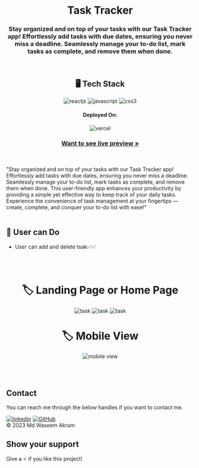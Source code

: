 <h1 align="center">Task Tracker</h1>
<h3 align="center">Stay organized and on top of your tasks with our Task Tracker app! Effortlessly add tasks with due dates, ensuring you never miss a deadline. Seamlessly manage your to-do list, mark tasks as complete, and remove them when done.</h3>
<br />
<h2 align="center">🖥️ Tech Stack</h2>
<p align="center">
<!--    <img src="https://img.shields.io/badge/Next.js-black?style=for-the-badge&logo=nextdotjs&logoColor=white" alt="next" /> -->
    <img src="https://img.shields.io/badge/React-20232A?style=for-the-badge&logo=react&logoColor=61DAFB" alt="reactjs" />
    <img src="https://img.shields.io/badge/JavaScript-323330?style=for-the-badge&logo=javascript&logoColor=F7DF1E" alt="javascript" />
<!--     <img src="https://img.shields.io/badge/React_Router-CA4245?style=for-the-badge&logo=react-router&logoColor=teal"   alt="react-router" /> -->
    <img src = "https://img.shields.io/badge/css3-%231572B6.svg?style=for-the-badge&logo=css3&logoColor=white" alt="css3">
<!--   <img src="https://img.shields.io/badge/Rest_API-02303A?style=for-the-badge&logo=react-router&logoColor=white" alt="restAPI" /> -->
<!--   <img src="https://img.shields.io/badge/Json%20Web%20Token-339933?style=for-the-badge&logo=jsonwebtoken&logoColor=white" alt="Jwt"/> -->
<!--   <img src="https://img.shields.io/badge/HTML5-E34F26?style=for-the-badge&logo=html5&logoColor=white" alt="html5" /> -->
<!--   <img src="https://img.shields.io/badge/Bcrypt-8A2BE2?style=for-the-badge&logo=bcrypt&logoColor=white" alt="bcrypt"/> -->
<!--    <img src="https://img.shields.io/badge/Mongoose-02303A?style=for-the-badge&logo=mongoose&logoColor=white&color=red" alt="mongoose"/> -->
</p>
<h4 align="center">Deployed On:</h4>
<p align="center">  
  <img src="https://img.shields.io/badge/Vercel-00C7B7?style=for-the-badge&logo=vercel&logoColor=white" alt="vercel" />
</p>
<h3 align="center"><a href="https://task-tracker-waseem49.vercel.app/" target="_blank"><strong>Want to see live preview »</strong></a></h3>
<br />
<br />
"Stay organized and on top of your tasks with our Task Tracker app! Effortlessly add tasks with due dates, ensuring you never miss a deadline. Seamlessly manage your to-do list, mark tasks as complete, and remove them when done. This user-friendly app enhances your productivity by providing a simple yet effective way to keep track of your daily tasks. Experience the convenience of task management at your fingertips — create, complete, and conquer your to-do list with ease!"
<br />
<br />

## 🚀 User can Do
- User can add and delete tsak✅✅
<br />
<br />
<h1 align="center"> 🏷️ Landing Page or Home Page </h1>
<p display="flex" align="center">
<img src="https://github.com/Waseem49/Task_Tracker/assets/111652485/f42db43f-786a-4b2d-bb37-06093354ec33" width="auto" alt="task"/>
<img src="https://github.com/Waseem49/Task_Tracker/assets/111652485/b516f474-ce1d-4033-8a44-9dc86cdfd229" width="auto" alt="task"/>
<img src="https://github.com/Waseem49/Task_Tracker/assets/111652485/cb65685a-b6ae-406c-bc2a-694281b29965" width="auto" alt="task"/>
<br />
<h1 align="center"> 🏷️ Mobile View</h1>
<p display="flex" align="center">
<img src="https://github.com/Waseem49/Task_Tracker/assets/111652485/5a565ff5-63b5-4750-8d0f-0deecb5b5c5d" width="auto" alt="mobile view"/>
<p />
<br />
<br />
<h2 >Contact</h2>   
You can reach me through the below handles if you want to contact me. 
<br />
   
[![linkedin](https://img.shields.io/badge/Md_Waseem_Akram-0077B5?style=for-the-badge&logo=linkedin&logoColor=white)](https://www.linkedin.com/in/waseem49/)
[![GitHub](https://img.shields.io/badge/Md_Waseem_Akram-20232A?style=for-the-badge&logo=Github&logoColor=white)](https://github.com/Waseem49)
<br />
© 2023 Md Waseem Akram

## Show your support
Give a ⭐️ if you like this project!
<br />

